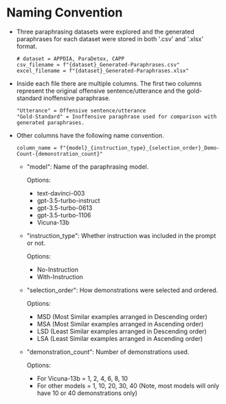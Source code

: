 # Naming Convention

- Three paraphrasing datasets were explored and the generated paraphrases for each dataset were stored in both '.csv' and '.xlsx' format.

  ```
  # dataset = APPDIA, ParaDetox, CAPP
  csv_filename = f"{dataset}_Generated-Paraphrases.csv"
  excel_filename = f"{dataset}_Generated-Paraphrases.xlsx"
  ```

- Inside each file there are multiple columns. The first two columns represent the original offensive sentence/utterance and the gold-standard inoffensive paraphrase.

  ```
  "Utterance" = Offensive sentence/utterance
  "Gold-Standard" = Inoffensive paraphrase used for comparison with generated paraphrases.
  ```

- Other columns have the following name convention.

  ```
  column_name = f"{model}_{instruction_type}_{selection_order}_Demo-Count-{demonstration_count}"
  ```

  - "model": Name of the paraphrasing model.
    
    Options:
    - text-davinci-003
    - gpt-3.5-turbo-instruct
    - gpt-3.5-turbo-0613
    - gpt-3.5-turbo-1106
    - Vicuna-13b
      
  - "instruction_type": Whether instruction was included in the prompt or not.
    
    Options:
    - No-Instruction
    - With-Instruction
      
  - "selection_order": How demonstrations were selected and ordered.
    
    Options:
    - MSD (Most Similar examples arranged in Descending order)
    - MSA (Most Similar examples arranged in Ascending order)
    - LSD (Least Similar examples arranged in Descending order)
    - LSA (Least   Similar examples arranged in Ascending order)
      
  - "demonstration_count": Number of demonstrations used.
    
    Options:
    - For Vicuna-13b = 1, 2, 4, 6, 8, 10
    - For other models = 1, 10, 20, 30, 40 (Note, most models will only have 10 or 40 demonstrations only)
